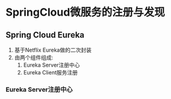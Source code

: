 # SpringCloud微服务的注册与发现

## Spring Cloud Eureka
1. 基于Netflix Eureka做的二次封装
2. 由两个组件组成: 
    1. Eureka Server注册中心
    2. Eureka Client服务注册

### Eureka Server注册中心

